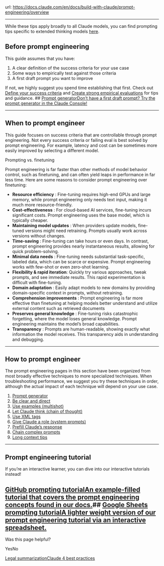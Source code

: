 url: https://docs.claude.com/en/docs/build-with-claude/prompt-engineering/overview

---

While these tips apply broadly to all Claude models, you can find prompting tips specific to extended thinking models [here](/en/docs/build-with-claude/prompt-engineering/extended-thinking-tips).

## Before prompt engineering

This guide assumes that you have:

  1. A clear definition of the success criteria for your use case
  2. Some ways to empirically test against those criteria
  3. A first draft prompt you want to improve

If not, we highly suggest you spend time establishing that first. Check out [Define your success criteria](/en/docs/test-and-evaluate/define-success) and [Create strong empirical evaluations](/en/docs/test-and-evaluate/develop-tests) for tips and guidance. ## [Prompt generatorDon’t have a first draft prompt? Try the prompt generator in the Claude Console\!](https://console.anthropic.com/dashboard)

* * *

## When to prompt engineer

This guide focuses on success criteria that are controllable through prompt engineering. Not every success criteria or failing eval is best solved by prompt engineering. For example, latency and cost can be sometimes more easily improved by selecting a different model.

Prompting vs. finetuning

Prompt engineering is far faster than other methods of model behavior control, such as finetuning, and can often yield leaps in performance in far less time. Here are some reasons to consider prompt engineering over finetuning:

  * **Resource efficiency** : Fine-tuning requires high-end GPUs and large memory, while prompt engineering only needs text input, making it much more resource-friendly.
  * **Cost-effectiveness** : For cloud-based AI services, fine-tuning incurs significant costs. Prompt engineering uses the base model, which is typically cheaper.
  * **Maintaining model updates** : When providers update models, fine-tuned versions might need retraining. Prompts usually work across versions without changes.
  * **Time-saving** : Fine-tuning can take hours or even days. In contrast, prompt engineering provides nearly instantaneous results, allowing for quick problem-solving.
  * **Minimal data needs** : Fine-tuning needs substantial task-specific, labeled data, which can be scarce or expensive. Prompt engineering works with few-shot or even zero-shot learning.
  * **Flexibility & rapid iteration**: Quickly try various approaches, tweak prompts, and see immediate results. This rapid experimentation is difficult with fine-tuning.
  * **Domain adaptation** : Easily adapt models to new domains by providing domain-specific context in prompts, without retraining.
  * **Comprehension improvements** : Prompt engineering is far more effective than finetuning at helping models better understand and utilize external content such as retrieved documents
  * **Preserves general knowledge** : Fine-tuning risks catastrophic forgetting, where the model loses general knowledge. Prompt engineering maintains the model’s broad capabilities.
  * **Transparency** : Prompts are human-readable, showing exactly what information the model receives. This transparency aids in understanding and debugging.

* * *

## How to prompt engineer

The prompt engineering pages in this section have been organized from most broadly effective techniques to more specialized techniques. When troubleshooting performance, we suggest you try these techniques in order, although the actual impact of each technique will depend on your use case.

  1. [Prompt generator](/en/docs/build-with-claude/prompt-engineering/prompt-generator)
  2. [Be clear and direct](/en/docs/build-with-claude/prompt-engineering/be-clear-and-direct)
  3. [Use examples \(multishot\)](/en/docs/build-with-claude/prompt-engineering/multishot-prompting)
  4. [Let Claude think \(chain of thought\)](/en/docs/build-with-claude/prompt-engineering/chain-of-thought)
  5. [Use XML tags](/en/docs/build-with-claude/prompt-engineering/use-xml-tags)
  6. [Give Claude a role \(system prompts\)](/en/docs/build-with-claude/prompt-engineering/system-prompts)
  7. [Prefill Claude’s response](/en/docs/build-with-claude/prompt-engineering/prefill-claudes-response)
  8. [Chain complex prompts](/en/docs/build-with-claude/prompt-engineering/chain-prompts)
  9. [Long context tips](/en/docs/build-with-claude/prompt-engineering/long-context-tips)

* * *

## Prompt engineering tutorial

If you’re an interactive learner, you can dive into our interactive tutorials instead\!

## [GitHub prompting tutorialAn example-filled tutorial that covers the prompt engineering concepts found in our docs.](https://github.com/anthropics/prompt-eng-interactive-tutorial)## [Google Sheets prompting tutorialA lighter weight version of our prompt engineering tutorial via an interactive spreadsheet.](https://docs.google.com/spreadsheets/d/19jzLgRruG9kjUQNKtCg1ZjdD6l6weA6qRXG5zLIAhC8)

Was this page helpful?

YesNo

[Legal summarization](/en/docs/about-claude/use-case-guides/legal-summarization)[Claude 4 best practices](/en/docs/build-with-claude/prompt-engineering/claude-4-best-practices)
